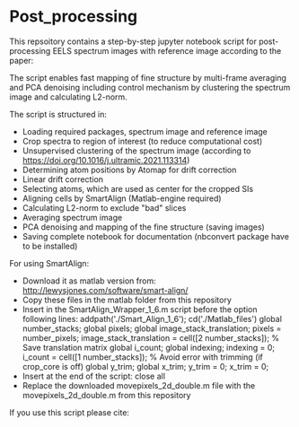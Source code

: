 # Post_processing

This repsoitory contains a step-by-step jupyter notebook script for post-processing EELS spectrum images with reference image according to the paper:

The script enables fast mapping of fine structure by multi-frame averaging and PCA denoising including control mechanism by clustering the spectrum image and calculating L2-norm.

The script is structured in:
  - Loading required packages, spectrum image and reference image
  - Crop spectra to region of interest (to reduce computational cost)
  - Unsupervised clustering of the spectrum image (according to https://doi.org/10.1016/j.ultramic.2021.113314)
  - Determining atom positions by Atomap for drift correction
  - Linear drift correction
  - Selecting atoms, which are used as center for the cropped SIs
  - Aligning cells by SmartAlign (Matlab-engine required)
  - Calculating L2-norm to exclude "bad" slices
  - Averaging spectrum image
  - PCA denoising and mapping of the fine structure (saving images)
  - Saving complete notebook for documentation (nbconvert package have to be installed) 


For using SmartAlign:
  - Download it as matlab version from: http://lewysjones.com/software/smart-align/
  - Copy these files in the matlab folder from this repository 
  - Insert in the SmartAlign_Wrapper_1_6.m script before the option following lines:
	addpath('./Smart_Align_1_6');
	cd('./Matlab_files')
	global number_stacks;
	global pixels;
	global image_stack_translation;
	pixels = number_pixels;
	image_stack_translation = cell([2 number_stacks]);
	% Save translation matrix
	global i_count;
	global indexing;
	indexing = 0;
	i_count = cell([1 number_stacks]);
	% Avoid error with trimming (if crop_core is off)
	global y_trim;
	global x_trim;
	y_trim = 0;
	x_trim = 0;
  - Insert at the end of the script:
	close all
  - Replace the downloaded movepixels_2d_double.m file with the movepixels_2d_double.m from this repository








If you use this script please cite:
